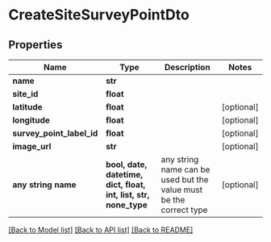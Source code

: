 # CreateSiteSurveyPointDto


## Properties
Name | Type | Description | Notes
------------ | ------------- | ------------- | -------------
**name** | **str** |  | 
**site_id** | **float** |  | 
**latitude** | **float** |  | [optional] 
**longitude** | **float** |  | [optional] 
**survey_point_label_id** | **float** |  | [optional] 
**image_url** | **str** |  | [optional] 
**any string name** | **bool, date, datetime, dict, float, int, list, str, none_type** | any string name can be used but the value must be the correct type | [optional]

[[Back to Model list]](../README.md#documentation-for-models) [[Back to API list]](../README.md#documentation-for-api-endpoints) [[Back to README]](../README.md)


